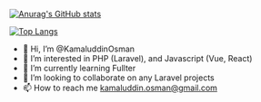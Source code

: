[![Anurag's GitHub stats](https://github-readme-stats.vercel.app/api?username=KamaluddinOsman&count_private=true&show_icons=true&hide=issues,contribs&card_width=500)](https://github.com/anuraghazra/github-readme-stats)

[![Top Langs](https://github-readme-stats.vercel.app/api/top-langs/?username=KamaluddinOsman&layout=compact&card_width=500)](https://github.com/anuraghazra/github-readme-stats)


- 👋 Hi, I’m @KamaluddinOsman
- 👀 I’m interested in PHP (Laravel), and Javascript (Vue, React)
- 🌱 I’m currently learning Fullter
- 💞️ I’m looking to collaborate on any Laravel projects
- 📫 How to reach me kamaluddin.osman@gmail.com

<!---
KamaluddinOsman/KamaluddinOsman is a ✨ special ✨ repository because its `README.md` (this file) appears on your GitHub profile.
You can click the Preview link to take a look at your changes.
--->
